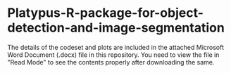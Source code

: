 # Platypus-R-package-for-object-detection-and-image-segmentation

The details of the codeset and plots are included in the attached Microsoft Word Document (.docx) file in this repository. 
You need to view the file in "Read Mode" to see the contents properly after downloading the same.
